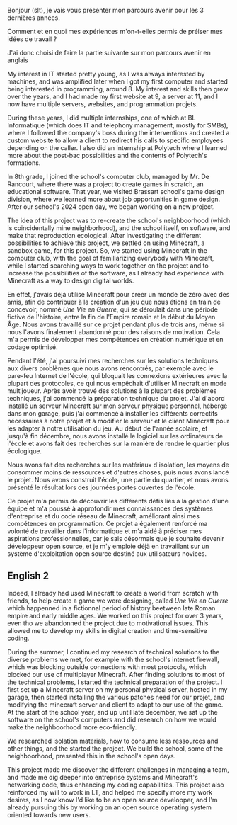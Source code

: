 Bonjour (slt), je vais vous présenter mon parcours avenir pour les 3 dernières années.

Comment et en quoi mes expériences m'on-t-elles permis de préiser mes idées de travail ?

J'ai donc choisi de faire la partie suivante sur mon parcours avenir en anglais

My interest in IT started pretty young, as I was always interested by machines, and was amplified later when I got my first computer and started being interested in programming, around 8. My interest and skills then grew over the years, and I had made my first website at 9, a server at 11, and I now have multiple servers, websites, and programmation projets. 

During these years, I did multiple internships, one of which at BL Informatique (which does IT and telephony management, mostly for SMBs), where I followed the company's boss during the interventions and created a custom website to allow a client to redirect his calls to specific employees depending on the caller. I also did an internship at Polytech where I learned more about the post-bac possibilities and the contents of Polytech's formations.

In 8th grade, I joined the school's computer club, managed by Mr. De Rancourt, where there was a project to create games in scratch, an educational software. That year, we visited Brassart school's game design division, where we learned more about job opportunities in game design. After our school's 2024 open day, we began working on a new project.

The idea of this project was to re-create the school's neighboorhood (which is coincidentally mine neighborhood), and the school itself, on software, and make that reproduction ecological. After investigating the different possibilities to achieve this project, we settled on using Minecraft, a sandbox game, for this project. So, we started using Minecraft in the computer club, with the goal of familiarizing everybody with Minecraft, while I started searching ways to work together on the project and to increase the possibilities of the software, as I already had experience with Minecraft as a way to design digital worlds.

En effet, j'avais déjà utilisé Minecraft pour créer un monde de zéro avec des amis, afin de contribuer à la création d'un jeu que nous étions en train de concevoir, nommé *Une Vie en Guerre*, qui se déroulait dans une période fictive de l'histoire, entre la fin de l'Empire romain et le début du Moyen Âge. Nous avons travaillé sur ce projet pendant plus de trois ans, même si nous l'avons finalement abandonné pour des raisons de motivation. Cela m'a permis de développer mes compétences en création numérique et en codage optimisé.

Pendant l'été, j'ai poursuivi mes recherches sur les solutions techniques aux divers problèmes que nous avons rencontrés, par exemple avec le pare-feu Internet de l'école, qui bloquait les connexions extérieures avec la plupart des protocoles, ce qui nous empêchait d'utiliser Minecraft en mode multijoueur. Après avoir trouvé des solutions à la plupart des problèmes techniques, j'ai commencé la préparation technique du projet. J'ai d'abord installé un serveur Minecraft sur mon serveur physique personnel, hébergé dans mon garage, puis j'ai commencé à installer les différents correctifs nécessaires à notre projet et à modifier le serveur et le client Minecraft pour les adapter à notre utilisation du jeu. Au début de l'année scolaire, et jusqu'à fin décembre, nous avons installé le logiciel sur les ordinateurs de l'école et avons fait des recherches sur la manière de rendre le quartier plus écologique. 

Nous avons fait des recherches sur les matériaux d'isolation, les moyens de consommer moins de ressources et d'autres choses, puis nous avons lancé le projet. Nous avons construit l'école, une partie du quartier, et nous avons présenté le résultat lors des journées portes ouvertes de l'école.

Ce projet m'a permis de découvrir les différents défis liés à la gestion d'une équipe et m'a poussé à approfondir mes connaissances des systèmes d'entreprise et du code réseau de Minecraft, améliorant ainsi mes compétences en programmation. Ce projet a également renforcé ma volonté de travailler dans l'informatique et m'a aidé à préciser mes aspirations professionnelles, car je sais désormais que je souhaite devenir développeur open source, et je m'y emploie déjà en travaillant sur un système d'exploitation open source destiné aux utilisateurs novices.


## English 2

Indeed, I already had used Minecraft to create a world from scratch with friends, to help create a game we were designing, called *Une Vie en Guerre* which happenned in a fictionnal period of history beetween late Roman empire and early middle ages. We worked on this project for over 3 years, even tho we abandonned the project due to motivational issues. This allowed me to develop my skills in digital creation and time-sensitive coding.

During the summer, I continued my research of technical solutions to the diverse problems we met, for example with the school's internet firewall, which was blocking outside connections with most protocols, which blocked our use of multiplayer Minecraft. After finding solutions to most of the technical problems, I started the technical preparation of the project. I first set up a Minecraft server on my personal physical server, hosted in my garage, then started installing the various patches need for our projet, and modifying the minecraft server and client to adapt to our use of the game. At the start of the school year, and up until late december, we sat up the software on the school's computers and did research on how we would make the neighboorhood more eco-friendly. 

We researched isolation materials, how to consume less ressources and other things, and the started the project. We build the school, some of the neighboorhood, presented this in the school's open days.

This project made me discover the different challenges in managing a team, and made me dig deeper into entreprise systems and Minecraft's networking code, thus enhancing my coding capabilities. This project also reinforced my will to work in I.T, and helped me specify more my work desires, as I now know I'd like to be an open source developper, and I'm already pursuing this by working on an open source operating system oriented towards new users.
